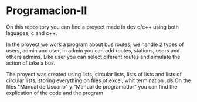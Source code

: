# Programacion-II
On this repository you can find a proyect made in dev c/c++ using both laguages, c and c++.

In the proyect we work a program about bus routes, we handle 2 types of users, admin and user, in admin you can add routes, stations, users and others admins.
Like user you can select diferent routes and simulate the action of take a bus.

The proyect was created using lists, circular lists, lists of lists and lists of circular lists, storing everything on files of excel, whit termination .xls
On the files "Manual de Usuario" y "Manual de programador" you can find the explication of the code and the program

